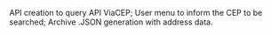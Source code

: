 API creation to query API ViaCEP;
User menu to inform the CEP to be searched;
Archive .JSON generation with address data.
